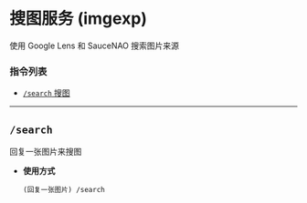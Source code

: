 # 搜图服务 (imgexp)

使用 Google Lens 和 SauceNAO 搜索图片来源

###  指令列表

- [`/search` 搜图](#search)

---

## `/search`

回复一张图片来搜图

- **使用方式**

    `(回复一张图片) /search`